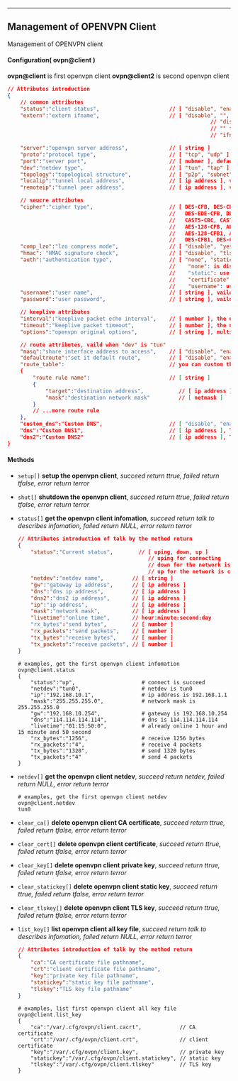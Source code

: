 ***
## Management of OPENVPN Client
Management of OPENVPN client

#### Configuration( ovpn@client )
**ovpn@client** is first openvpn client
**ovpn@client2** is second openvpn client

```json
// Attributes introduction 
{
    // common attributes
    "status":"client status",                      // [ "disable", "enable" ]
    "extern":"extern ifname",                      // [ "disable", "", "ifname@wan", "ifname@lte", ... ],
                                                                // "disable" or space for none
                                                                // "" for is defdault gateway
                                                                // "ifname@wan", "ifname@lte", ... for specified extern interface

    "server":"openvpn server address",             // [ string ]
    "proto":"protocol type",                       // [ "tcp", "udp" ]
    "port":"server port",                          // [ nubmer ], default is 1194
    "dev":"netdev type",                           // [ "tun", "tap" ], "tun" is tunnel, "tap" is bridge to ifname@lan
    "topology":"topological structure",            // [ "p2p", "subnet" ]
    "localip":"tunnel local address",              // [ ip address ], vailed when "topology" is "p2p"
    "remoteip":"tunnel peer address",              // [ ip address ], vailed when "topology" is "p2p"

    // seucre attributes
    "cipher":"cipher type",                        // [ DES-CFB, DES-CBC, RC2-CBC, RC2-CFB, RC2-OFB, DES-EDE-CBC, DES-EDE3-CBC, DES-OFB, 
                                                   //   DES-EDE-CFB, DES-EDE3-CFB, DES-EDE-OFB, DES-EDE3-OFB, DESX-CBC, BF-CBC, BF-CFB, BF-OFB,
                                                   //   CAST5-CBC, CAST5-CFB, CAST5-OFB, RC2-40-CBC, RC2-64-CBC, AES-128-CBC, AES-128-OFB,
                                                   //   AES-128-CFB, AES-192-CBC, AES-192-OFB, AES-192-CFB, AES-256-CBC, AES-256-OFB, AES-256-CFB,
                                                   //   AES-128-CFB1, AES-192-CFB1, AES-256-CFB1, AES-128-CFB8, AES-192-CFB8, AES-256-CFB8,
                                                   //   DES-CFB1, DES-CFB8, DES-EDE3-CFB1, DES-EDE3-CFB8, SEED-CBC, SEED-OFB, SEED-CFB ]
    "comp_lzo":"lzo compress mode",                // [ "disable", "yes", "no", "adaptive" ]
    "hmac": "HMAC signature check",                // [ "disable", "tls-auth", "tls-crypt" ], version2.3 don't supoort "tls-crypt", "tls-auth" and "tls-crypt" need client.tlskey
    "auth":"authentication type",                  // [ "none", "static", "certificate", "username" ]
                                                   //    "none": is disable
                                                   //    "static": use static key, need client.statickey
                                                   //    "certificate": use CA certificate, need client.cacrt/client.crt/client.key
                                                   //    "username": use username and password, need client.cacrt
    "username":"user name",                        // [ string ], vaild when "auth" is "username"
    "password":"user password",                    // [ string ], vaild when "auth" is "username"

    // keeplive attributes
    "interval":"keeplive packet echo interval",    // [ number ], the unit is second
    "timeout":"keeplive packet timeout",           // [ number ], the unit is second
    "options":"openvpn original options",          // [ string ], multiple options are separated by semicolons

    // route attributes, vaild when "dev" is "tun"
    "masq":"share interface address to access",    // [ "disable", "enable" ]
    "defaultroute":"set it default route",         // [ "disable", "enable" ]
    "route_table":                                 // you can custom the route rule on this connect, vaild when "defaultroute" is "disable"
    {
        "route rule name":                         // [ string ]
        {
            "target":"destination address",           // [ ip address ], ip address or network
            "mask":"destination network mask"         // [ netmask ]
        }
        // ...more route rule
    },
    "custom_dns":"Custom DNS",                     // [ "disable", "enable" ]
    "dns":"Custom DNS1",                           // [ ip address ], This is valid when "custom_dns" is "enable"
    "dns2":"Custom DNS2"                           // [ ip address ], This is valid when "custom_dns" is "enable"
}

```


#### **Methods**

+ `setup[]` **setup the openvpn client**, *succeed return ttrue, failed return tfalse, error return terror*

+ `shut[]` **shutdown the openvpn client**, *succeed return ttrue, failed return tfalse, error return terror*

+ `status[]` **get the openvpn client infomation**, *succeed return talk to describes infomation, failed return NULL, error return terror*
    ```json
    // Attributes introduction of talk by the method return
    {
        "status":"Current status",        // [ uping, down, up ]
                                             // uping for connecting
                                             // down for the network is down
                                             // up for the network is connect succeed
        "netdev":"netdev name",         // [ string ]
        "gw":"gateway ip address",      // [ ip address ]
        "dns":"dns ip address",         // [ ip address ]
        "dns2":"dns2 ip address",       // [ ip address ]
        "ip":"ip address",              // [ ip address ]
        "mask":"network mask",          // [ ip address ]
        "livetime":"online time",       // hour:minute:second:day
        "rx_bytes":"send bytes",        // [ number ]
        "rx_packets":"send packets",    // [ number ]
        "tx_bytes":"receive bytes",     // [ number ]
        "tx_packets":"receive packets", // [ number ]
    }
    ```
    ```shell
    # examples, get the first openvpn client infomation
    ovpn@client.status
    {
        "status":"up",                     # connect is succeed
        "netdev":"tun0",                   # netdev is tun0
        "ip":"192.168.10.1",               # ip address is 192.168.1.1
        "mask":"255.255.255.0",            # network mask is 255.255.255.0
        "gw":"192.168.10.254",             # gateway is 192.168.10.254
        "dns":"114.114.114.114",           # dns is 114.114.114.114
        "livetime":"01:15:50:0",           # already online 1 hour and 15 minute and 50 second
        "rx_bytes":"1256",                 # receive 1256 bytes
        "rx_packets":"4",                  # receive 4 packets
        "tx_bytes":"1320",                 # send 1320 bytes
        "tx_packets":"4"                   # send 4 packets
    }
    ```

+ `netdev[]` **get the openvpn client netdev**, *succeed return netdev, failed return NULL, error return terror*
    ```shell
    # examples, get the first openvpn client netdev
    ovpn@client.netdev
    tun0
    ```

+ `clear_ca[]` **delete openvpn client CA certificate**, *succeed return ttrue, failed return tfalse, error return terror*

+ `clear_cert[]` **delete openvpn client certificate**, *succeed return ttrue, failed return tfalse, error return terror*

+ `clear_key[]` **delete openvpn client private key**, *succeed return ttrue, failed return tfalse, error return terror*

+ `clear_statickey[]` **delete openvpn client static key**, *succeed return ttrue, failed return tfalse, error return terror*

+ `clear_tlskey[]` **delete openvpn client TLS key**, *succeed return ttrue, failed return tfalse, error return terror*

+ `list_key[]` **list openvpn client all key file**, *succeed return talk to describes infomation, failed return NULL, error return terror*
    ```json
    // Attributes introduction of talk by the method return
    {
        "ca":"CA certificate file pathname",
        "crt":"client certificate file pathname",
        "key":"private key file pathname",
        "statickey":"static key file pathname",
        "tlskey":"TLS key file pathname"
    }
    ```
    ```shell
    # examples, list first openvpn client all key file
    ovpn@client.list_key
    {
        "ca":"/var/.cfg/ovpn/client.cacrt",            // CA certificate
        "crt":"/var/.cfg/ovpn/client.crt",             // client certificate
        "key":"/var/.cfg/ovpn/client.key",             // private key
        "statickey":"/var/.cfg/ovpn/client.statickey", // static key
        "tlskey":"/var/.cfg/ovpn/client.tlskey"        // TLS key
    }
    ```

